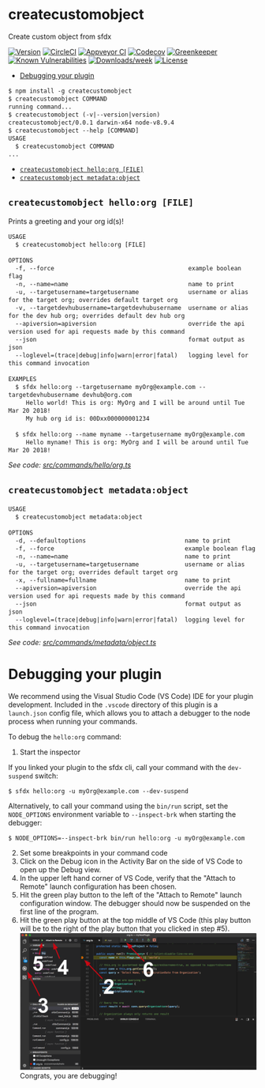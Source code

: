 createcustomobject
==================

Create custom object from sfdx

[![Version](https://img.shields.io/npm/v/createcustomobject.svg)](https://npmjs.org/package/createcustomobject)
[![CircleCI](https://circleci.com/gh/mprown/createcustomobject/tree/master.svg?style=shield)](https://circleci.com/gh/mprown/createcustomobject/tree/master)
[![Appveyor CI](https://ci.appveyor.com/api/projects/status/github/mprown/createcustomobject?branch=master&svg=true)](https://ci.appveyor.com/project/heroku/createcustomobject/branch/master)
[![Codecov](https://codecov.io/gh/mprown/createcustomobject/branch/master/graph/badge.svg)](https://codecov.io/gh/mprown/createcustomobject)
[![Greenkeeper](https://badges.greenkeeper.io/mprown/createcustomobject.svg)](https://greenkeeper.io/)
[![Known Vulnerabilities](https://snyk.io/test/github/mprown/createcustomobject/badge.svg)](https://snyk.io/test/github/mprown/createcustomobject)
[![Downloads/week](https://img.shields.io/npm/dw/createcustomobject.svg)](https://npmjs.org/package/createcustomobject)
[![License](https://img.shields.io/npm/l/createcustomobject.svg)](https://github.com/mprown/createcustomobject/blob/master/package.json)

<!-- toc -->
* [Debugging your plugin](#debugging-your-plugin)
<!-- tocstop -->
<!-- install -->
<!-- usage -->
```sh-session
$ npm install -g createcustomobject
$ createcustomobject COMMAND
running command...
$ createcustomobject (-v|--version|version)
createcustomobject/0.0.1 darwin-x64 node-v8.9.4
$ createcustomobject --help [COMMAND]
USAGE
  $ createcustomobject COMMAND
...
```
<!-- usagestop -->
<!-- commands -->
* [`createcustomobject hello:org [FILE]`](#createcustomobject-helloorg-file)
* [`createcustomobject metadata:object`](#createcustomobject-metadataobject)

## `createcustomobject hello:org [FILE]`

Prints a greeting and your org id(s)!

```
USAGE
  $ createcustomobject hello:org [FILE]

OPTIONS
  -f, --force                                      example boolean flag
  -n, --name=name                                  name to print
  -u, --targetusername=targetusername              username or alias for the target org; overrides default target org
  -v, --targetdevhubusername=targetdevhubusername  username or alias for the dev hub org; overrides default dev hub org
  --apiversion=apiversion                          override the api version used for api requests made by this command
  --json                                           format output as json
  --loglevel=(trace|debug|info|warn|error|fatal)   logging level for this command invocation

EXAMPLES
  $ sfdx hello:org --targetusername myOrg@example.com --targetdevhubusername devhub@org.com
     Hello world! This is org: MyOrg and I will be around until Tue Mar 20 2018!
     My hub org id is: 00Dxx000000001234
  
  $ sfdx hello:org --name myname --targetusername myOrg@example.com
     Hello myname! This is org: MyOrg and I will be around until Tue Mar 20 2018!
```

_See code: [src/commands/hello/org.ts](https://github.com/mprown/createcustomobject/blob/v0.0.1/src/commands/hello/org.ts)_

## `createcustomobject metadata:object`

```
USAGE
  $ createcustomobject metadata:object

OPTIONS
  -d, --defaultoptions                            name to print
  -f, --force                                     example boolean flag
  -n, --name=name                                 name to print
  -u, --targetusername=targetusername             username or alias for the target org; overrides default target org
  -x, --fullname=fullname                         name to print
  --apiversion=apiversion                         override the api version used for api requests made by this command
  --json                                          format output as json
  --loglevel=(trace|debug|info|warn|error|fatal)  logging level for this command invocation
```

_See code: [src/commands/metadata/object.ts](https://github.com/mprown/createcustomobject/blob/v0.0.1/src/commands/metadata/object.ts)_
<!-- commandsstop -->
<!-- debugging-your-plugin -->
# Debugging your plugin
We recommend using the Visual Studio Code (VS Code) IDE for your plugin development. Included in the `.vscode` directory of this plugin is a `launch.json` config file, which allows you to attach a debugger to the node process when running your commands.

To debug the `hello:org` command: 
1. Start the inspector
  
If you linked your plugin to the sfdx cli, call your command with the `dev-suspend` switch: 
```sh-session
$ sfdx hello:org -u myOrg@example.com --dev-suspend
```
  
Alternatively, to call your command using the `bin/run` script, set the `NODE_OPTIONS` environment variable to `--inspect-brk` when starting the debugger:
```sh-session
$ NODE_OPTIONS=--inspect-brk bin/run hello:org -u myOrg@example.com
```

2. Set some breakpoints in your command code
3. Click on the Debug icon in the Activity Bar on the side of VS Code to open up the Debug view.
4. In the upper left hand corner of VS Code, verify that the "Attach to Remote" launch configuration has been chosen.
5. Hit the green play button to the left of the "Attach to Remote" launch configuration window. The debugger should now be suspended on the first line of the program. 
6. Hit the green play button at the top middle of VS Code (this play button will be to the right of the play button that you clicked in step #5).
<br><img src=".images/vscodeScreenshot.png" width="480" height="278"><br>
Congrats, you are debugging!
